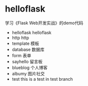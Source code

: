 # helloflask

学习《Flask Web开发实战》的demo代码

- helloflask  helloflask
- http        http
- template    模板
- database    数据库
- form        表单
- sayhello    留言板
- blueblog    个人博客
- albumy      图片社交
- test        this is a test in test branch
